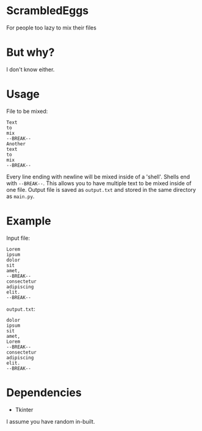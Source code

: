 # ScrambledEggs
For people too lazy to mix their files

# But why?
I don't know either.

# Usage
File to be mixed:
```
Text
to
mix
--BREAK--
Another
text
to
mix
--BREAK--
```
Every line ending with newline will be mixed inside of a 'shell'.
Shells end with `--BREAK--`. This allows you to have multiple text to be mixed inside of one file.
Output file is saved as `output.txt` and stored in the same directory as `main.py`.

# Example
Input file:
```
Lorem
ipsum
dolor
sit
amet,
--BREAK--
consectetur
adipiscing
elit.
--BREAK--
```
`output.txt`:
```
dolor
ipsum
sit
amet,
Lorem
--BREAK--
consectetur
adipiscing
elit.
--BREAK--
```

# Dependencies
* Tkinter

I assume you have random in-built.